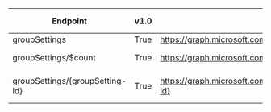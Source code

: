 | Endpoint | v1.0 | V1.0-Url | v1.0-Methods | beta | Beta-Url | Beta-Methods | Path | Root | Children | Segment |
| ----------| ----------| ----------| ----------| ----------| ----------| ----------| ----------| ----------| ----------| ----------|
| groupSettings| True| https://graph.microsoft.com/v1.0/groupSettings| Get Post| False| | | groupSettings| groupSettings| 2| groupSettings|
| groupSettings/$count| True| https://graph.microsoft.com/v1.0/groupSettings/$count| Get| False| | | groupSettings $count| groupSettings| 0| $count|
| groupSettings/{groupSetting-id}| True| https://graph.microsoft.com/v1.0/groupSettings/{groupSetting-id}| Get Patch Delete| False| | | groupSettings {groupSetting-id}| groupSettings| 0| {groupSetting-id}|
